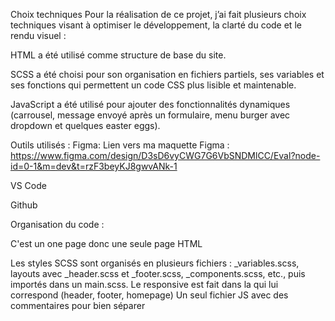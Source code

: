 Choix techniques
Pour la réalisation de ce projet, j’ai fait plusieurs choix techniques visant à optimiser le développement, la clarté du code et le rendu visuel :

HTML a été utilisé comme structure de base du site.

SCSS a été choisi pour son organisation en fichiers partiels, ses variables et ses fonctions qui permettent un code CSS plus lisible et maintenable.

JavaScript a été utilisé pour ajouter des fonctionnalités dynamiques (carrousel, message envoyé après un formulaire, menu burger avec dropdown et quelques easter eggs).

Outils utilisés : 
Figma: 
Lien vers ma maquette Figma : https://www.figma.com/design/D3sD6vyCWG7G6VbSNDMlCC/Eval?node-id=0-1&m=dev&t=rzF3beyKJ8gwvANk-1

VS Code

Github

Organisation du code : 

C'est un one page donc une seule page HTML

Les styles SCSS sont organisés en plusieurs fichiers : _variables.scss, layouts avec _header.scss et _footer.scss, _components.scss, etc., puis importés dans un main.scss.
Le responsive est fait dans la qui lui correspond (header, footer, homepage)
Un seul fichier JS avec des commentaires pour bien séparer
